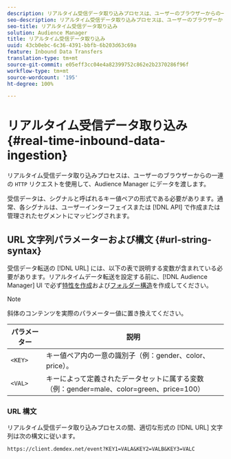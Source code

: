 ```yaml
---
description: リアルタイム受信データ取り込みプロセスは、ユーザーのブラウザーからの一連の HTTP リクエストを使用して、Audience Manager にデータを渡します。
seo-description: リアルタイム受信データ取り込みプロセスは、ユーザーのブラウザーからの一連の HTTP リクエストを使用して、Audience Manager にデータを渡します。
seo-title: リアルタイム受信データ取り込み
solution: Audience Manager
title: リアルタイム受信データ取り込み
uuid: 43cb0ebc-6c36-4391-bbfb-6b203d63c69a
feature: Inbound Data Transfers
translation-type: tm+mt
source-git-commit: e05eff3cc04e4a82399752c862e2b2370286f96f
workflow-type: tm+mt
source-wordcount: '195'
ht-degree: 100%

---
```



# リアルタイム受信データ取り込み {#real-time-inbound-data-ingestion}

リアルタイム受信データ取り込みプロセスは、ユーザーのブラウザーからの一連の `HTTP` リクエストを使用して、Audience Manager にデータを渡します。

<!-- c_rt_inbound_real_time.xml -->

受信データは、シグナルと呼ばれるキー値ペアの形式である必要があります。通常、各シグナルは、ユーザーインターフェイスまたは [!DNL API] で作成または管理されたセグメントにマッピングされます。

## URL 文字列パラメーターおよび構文 {#url-string-syntax}

受信データ転送の [!DNL URL] には、以下の表で説明する変数が含まれている必要があります。リアルタイムデータ転送を設定する前に、[!DNL Audience Manager] UI で必ず[特性を作成](../../../features/traits/create-onboarded-rule-based-traits.md)および[フォルダー構造](../../../features/traits/trait-storage.md#create-trait-storage-folder)を作成してください。

>[!NOTE]
>
>斜体のコンテンツを実際のパラメーター値に置き換えてください。

| パラメーター | 説明 |
|---|---|
| `<KEY>` | キー値ペア内の一意の識別子（例：gender、color、price）。 |
| `<VAL>` | キーによって定義されたデータセットに属する変数（例：gender=male、color=green、price=100） |

### URL 構文

リアルタイム受信データ取り込みプロセスの間、適切な形式の [!DNL URL] 文字列は次の構文に従います。

```
https://client.demdex.net/event?KEY1=VALA&KEY2=VALB&KEY3=VALC
```

